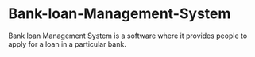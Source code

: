 # Bank-loan-Management-System
Bank loan Management System is a software where it provides people to apply for a loan in a particular bank.
